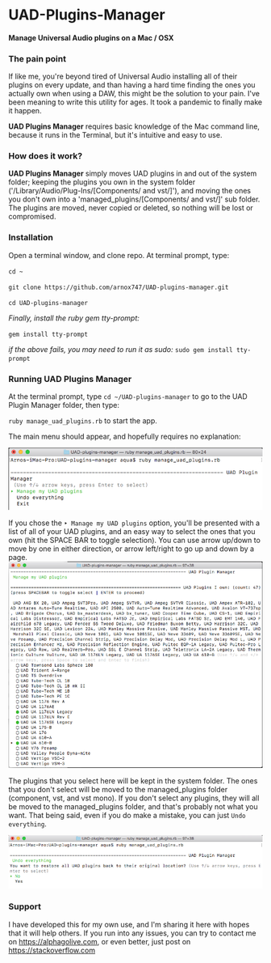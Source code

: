 # UAD-Plugins-Manager
#### Manage Universal Audio plugins on a Mac / OSX


### The pain point
If like me, you're beyond tired of Universal Audio installing all of their plugins on every update, and than having a hard time finding the ones you actually own when using a DAW, this might be the solution to your pain. I've been meaning to write this utility for ages. It took a pandemic to finally make it happen.

**UAD Plugins Manager** requires basic knowledge of the Mac command line, because it runs in the Terminal, but it's intuitive and easy to use.

### How does it work?
**UAD Plugins Manager** simply moves UAD plugins in and out of the system folder; keeping the plugins you own in the system folder ('/Library/Audio/Plug-Ins/[Components/ and vst/]'), and moving the ones you don't own into a 'managed_plugins/[Components/ and vst/]' sub folder. The plugins are moved, never copied or deleted, so nothing will be lost or compromised.

### Installation

Open a terminal window, and clone repo. At terminal prompt, type:

`cd ~`

`git clone https://github.com/arnox747/UAD-plugins-manager.git`

`cd UAD-plugins-manager`

*Finally, install the ruby gem tty-prompt:*

`gem install tty-prompt`

*if the above fails, you may need to run it as sudo:*
`sudo gem install tty-prompt`


### Running UAD Plugins Manager
At the terminal prompt, type `cd ~/UAD-plugins-manager` to go to the UAD Plugin Manager folder, then type:

`ruby manage_uad_plugins.rb` to start the app.

The main menu should appear, and hopefully requires no explanation:

![Main menu will appear](images/main_menu.jpg)

If you chose the `‣ Manage my UAD plugins` option, you'll be presented with a list of all of your UAD plugins, and an easy way to select the ones that you own (hit the SPACE BAR to toggle selection). You can use arrow up/down to move by one in either direction, or arrow left/right to go up and down by a page.
![Main menu will appear](images/manage_plugins.jpg)

The plugins that you select here will be kept in the system folder. The ones that you don't select will be moved to the managed_plugins folder (component, vst, and vst mono). If you don't select any plugins, they will all be moved to the managed_plugins folder, and that's probably not what you want. That being said, even if you do make a mistake, you can just `Undo everything`.

![Main menu will appear](images/undo_everything.jpg)

### Support
I have developed this for my own use, and I'm sharing it here with hopes that it will help others. If you run into any issues, you can try to contact me on https://alphagolive.com, or even better, just post on https://stackoverflow.com